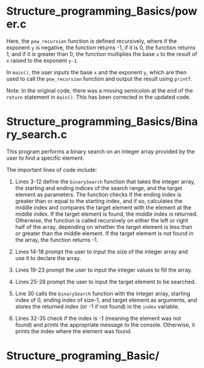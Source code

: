 # Structure_programming_Basics/power.c
Here, the `pow_recursion` function is defined recursively, where if the exponent `y` is negative, the function returns -1, if it is 0, the function returns 1, and if it is greater than 0, the function multiplies the base `x` to the result of `x` raised to the exponent `y-1`.

In `main()`, the user inputs the base `x` and the exponent `y`, which are then used to call the `pow_recursion` function and output the result using `printf`.

Note: In the original code, there was a missing semicolon at the end of the `return` statement in `main()`. This has been corrected in the updated code.

# Structure_programming_Basics/Binary_search.c

This program performs a binary search on an integer array provided by the user to find a specific element.

The important lines of code include:

1. Lines 3-12 define the `binarySearch` function that takes the integer array, the starting and ending indices of the search range, and the target element as parameters. The function checks if the ending index is greater than or equal to the starting index, and if so, calculates the middle index and compares the target element with the element at the middle index. If the target element is found, the middle index is returned. Otherwise, the function is called recursively on either the left or right half of the array, depending on whether the target element is less than or greater than the middle element. If the target element is not found in the array, the function returns -1.

2. Lines 14-18 prompt the user to input the size of the integer array and use it to declare the array.

3. Lines 19-23 prompt the user to input the integer values to fill the array.

4. Lines 25-28 prompt the user to input the target element to be searched.

5. Line 30 calls the `binarySearch` function with the integer array, starting index of 0, ending index of size-1, and target element as arguments, and stores the returned index (or -1 if not found) in the `index` variable.

6. Lines 32-35 check if the index is -1 (meaning the element was not found) and prints the appropriate message to the console. Otherwise, it prints the index where the element was found.

# Structure_programing_Basic/
